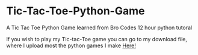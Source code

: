 # Tic-Tac-Toe-Python-Game

A Tic Tac Toe Python Game learned from Bro Codes 12 hour python tutoral

If you wish to play my Tic-tac-Toe game you can go to my download file, where I upload most the python games I make [Here!](https://sw33ws.github.io/My-Download-Page/)
